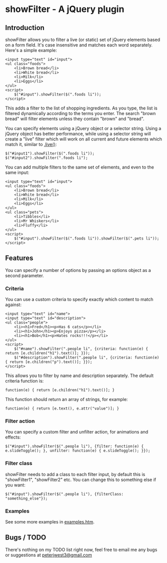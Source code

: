 # showFilter - A jQuery plugin #

## Introduction ##
showFilter allows you to filter a live (or static) set of jQuery elements based on a form field. It's case insensitive and matches each word separately. Here's a simple example:

	<input type="text" id="input">
	<ul class="foods">
		<li>Brown bread</li>
		<li>White bread</li>
		<li>Milk</li>
		<li>Eggs</li>
	</ul>
	<script>
		$("#input").showFilter($(".foods li"));
	</script>
	
This adds a filter to the list of shopping ingredients. As you type, the list is filtered dynamically according to the terms you enter. The search "brown bread" will filter elements unless they contain "brown" and "bread".

You can specify elements using a jQuery object or a selector string. Using a jQuery object has better performance, while using a selector string will create a "live" filter which will work on all current and future elements which match it, similar to [.live()](http://api.jquery.com/live/):

	$("#input1").showFilter($(".foods li"));
	$("#input2").showFilter(".foods li");

You can add multiple filters to the same set of elements, and even to the same input:

	<input type="text" id="input">
	<ul class="foods">
		<li>Brown bread</li>
		<li>White bread</li>
		<li>Milk</li>
		<li>Eggs</li>
	</ul>
	<ul class="pets">
		<li>Tibbles</li>
		<li>Mr Whiskers</li>
		<li>Fluffy</li>
	</ul>
	<script>
		$("#input").showFilter($(".foods li")).showFilter($(".pets li"));
	</script>

## Features ##
You can specify a number of options by passing an options object as a second parameter.

### Criteria ###
You can use a custom criteria to specify exactly which content to match against:

	<input type="text" id="name">
	<input type="text" id="description">
	<ul class="people">
		<li><h1>Fred</h1><p>Has 6 cats</p></li>
		<li><h1>John</h1><p>Enjoys pizza</p></li>
		<li><h1>Bob</h1><p>Hates rocks!!!</p></li>
	</ul>
	<script>
		$("#name").showFilter(".people li", {criteria: function(e) { return [e.children("h1").text()]; }});
		$("#description").showFilter(".people li", {criteria: function(e) { return [e.children("p").text()]; }});
	</script>
	
This allows you to filter by name and description separately. The default criteria function is: 

	function(e) { return [e.children("h1").text()]; }

This function should return an array of strings, for example:

	function(e) { return [e.text(), e.attr("value")]; }
	
### Filter action ###
You can specify a custom filter and unfilter action, for animations and effects:

	$("#input").showFilter($(".people li"), {filter: function(e) { e.slideToggle(); }, unfilter: function(e) { e.slideToggle(); }});

### Filter class ###
showFilter needs to add a class to each filter input, by default this is "showFilter1", "showFilter2" etc. You can change this to something else if you want:

	$("#input").showFilter($(".people li"), {filterClass: "something_else"});
	
### Examples ###
See some more examples in [examples.htm](/peterjwest/showFilter/blob/master/examples.htm).

## Bugs / TODO ##
There's nothing on my TODO list right now, feel free to email me any bugs or suggestions at peterjwest3@gmail.com